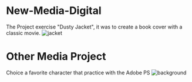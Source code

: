 # New-Media-Digital
The Project exercise "Dusty Jacket", it was to create a book cover with a classic movie.
![jacket](https://github.com/err03/New-Media-Digital/blob/master/WeiBin-Yang-Dust%20Jacket.png "book jacket")
# Other Media Project
Choice a favorite character that practice with the Adobe PS 
![background](https://github.com/err03/New-Media-Digital/blob/master/hw19b_destop_background.jpg "background")

